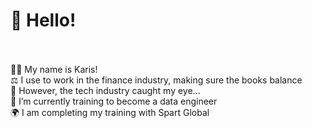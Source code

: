
# 👋 Hello!
<br />
<br />
👩‍🦱 My name is Karis!
<br />
⚖ I use to work in the finance industry, making sure the books balance
<br />
👀 However, the tech industry caught my eye...
<br />
🌱 I’m currently training to become a data engineer
<br />
🌍 I am completing my training with Spart Global



<!--
**Karisjr/karisjr** is a ✨ _special_ ✨ repository because its `README.md` (this file) appears on your GitHub profile.

Here are some ideas to get you started:

- 🔭 I’m currently working on ...
- 🌱 I’m currently learning ...
- 👯 I’m looking to collaborate on ...
- 🤔 I’m looking for help with ...
- 💬 Ask me about ...
- 📫 How to reach me: ...
- 😄 Pronouns: ...
- ⚡ Fun fact: ...
-->
